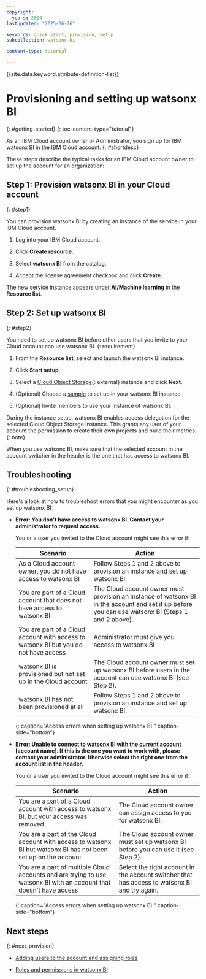 ```yaml
---
copyright:
  years: 2024
lastupdated: "2025-06-26"

keywords: quick start, provision, setup
subcollection: watsonx-bi

content-type: tutorial

---
```


{{site.data.keyword.attribute-definition-list}}


# Provisioning and setting up watsonx BI
{: #getting-started}
{: toc-content-type="tutorial"}

As an IBM Cloud account owner or Administrator, you sign up for IBM watsonx BI in the IBM Cloud account. {: #shortdesc}

These steps describe the typical tasks for an IBM Cloud account owner to set up the account for an organization:

## Step 1: Provision watsonx BI in your Cloud account
{: #step1}

You can provision watsonx BI by creating an instance of the service in your IBM Cloud account.

1. Log into your IBM Cloud account. 

2. Click **Create resource**.

3. Select **watsonx BI** from the catalog.

4. Accept the license agreement checkbox and click **Create**. 

The new service instance appears under **AI/Machine learning** in the **Resource list**. 

## Step 2: Set up watsonx BI
{: #step2}

You need to set up watsonx BI before other users that you invite to your Cloud account can use watsonx BI. 
{: requirement}

1. From the **Resource list**, select and launch the watsonx BI instance. 

2. Click **Start setup**.

3. Select a [Cloud Object Storage](https://dataplatform.cloud.ibm.com/docs/content/svc-welcome/cloud-object-storage.html?context=cpdaas&context=cpdaas&context=dph&context=analytics&context=cpdaas&context=analytics&context=analytics&context=analytics&context=cpdaas&context=analytics&context=cpdaas&context=analytics&context=analytics&context=analytics&context=cpdaas&context=analytics&context=analytics&context=cpdaas&context=cpdaas&context=analytics&context=analytics&context=dph&context=analytics&context=analytics&context=cpdaas&context=cpdaas&context=analytics&context=cpdaas&context=analytics&context=analytics&context=dph&context=cpdaas&context=analytics&context=analytics&context=analytics&context=analytics&context=cpdaas&context=analytics&context=analytics&context=analytics&context=analytics&context=cpdaas&context=cpdaas&context=analytics&context=analytics&context=cpdaas&context=cpdaas&context=analytics&context=analytics&context=cpdaas&context=cpdaas&context=analytics&context=analytics&context=analytics&context=dph&context=cpdaas&context=analytics&context=cpdaas&context=analytics&context=analytics&context=analytics&context=analytics&context=cpdaas&context=dph&context=cpdaas&context=cpdaas&context=analytics&context=analytics&context=analytics&context=cpdaas&context=analytics&context=analytics&context=analytics&context=analytics&context=analytics&context=analytics&context=dph&context=cpdaas&context=cpdaas&context=cpdaas&context=analytics&context=analytics&context=analytics&context=analytics&context=analytics&context=cpdaas&context=analytics&context=analytics&context=cpdaas&context=cpdaas&context=analytics&context=cpdaas&context=cpdaas&context=analytics&context=dph&context=analytics&context=analytics&context=cpdaas&context=analytics&context=cpdaas&context=cpdaas&context=cpdaas&context=analytics&context=cpdaas&locale=en&audience=wdp&audience=wdp&audience=wdp&audience=wdp&audience=wdp&audience=wdp&audience=wdp&audience=wdp&audience=wdp&audience=wdp&audience=wdp&audience=wdp&audience=wdp&audience=wdp&audience=wdp&audience=wdp&audience=wdp%253Fcontext%253Dcpdaas){: external} instance and click **Next**.  

4. (Optional) Choose a [sample](/docs/watsonx-bi?topic=watsonx-bi-using_samples) to set up in your watsonx BI instance. 

5. (Optional) Invite members to use your instance of watsonx BI.

During the instance setup, watsonx BI enables access delegation for the selected Cloud Object Storage instance. This grants any user of your account the permission to create their own projects and build their metrics.
{: note}

When you use watsonx BI, make sure that the selected account in the account switcher in the header is the one that has access to watsonx BI. 

## Troubleshooting
{: #troubleshooting_setup}

 Here's a look at how to troubleshoot errors that you might encounter as you set up watsonx BI:

- **Error: You don't have access to watsonx BI. Contact your administrator to request access.**

  You or a user you invited to the Cloud account might see this error if: 

  | Scenario | Action  |
  |-------|-------------|
  | As a Cloud account owner, you do not have access to watsonx BI | Follow Steps 1 and 2 above to provision an instance and set up watsonx BI. |
  | You are part of a Cloud account that does not have access to watsonx BI | The Cloud account owner must provision an instance of watsonx BI in the account and set it up before you can use watsonx BI (Steps 1 and 2 above). |
  | You are part of a Cloud account with access to watsonx BI but you do not have access| Administrator must give you access to watsonx BI |
  | watsonx BI is provisioned but not set up in the Cloud account | The Cloud account owner must set up watsonx BI before users in the account can use watsonx BI (see Step 2). | 
  | watsonx BI has not been provisioned at all | Follow Steps 1 and 2 above to provision an instance and set up watsonx BI.|
  {: caption="Access errors when setting up watsonx BI " caption-side="bottom"}


- **Error: Unable to connect to watsonx BI with the current account [account name]. If this is the one you want to work with, please contact your administrator. Itherwise select the right one from the account list in the header.**

  You or a user you invited to the Cloud account might see this error if: 

   | Scenario | Action  |
   |-------|-------------|
   | You are a part of a Cloud account with access to watsonx BI, but your access was removed | The Cloud account owner can assign access to you for watsonx BI.|
   | You are a part of the Cloud account with access to watsonx BI but watsonx BI has not been set up on the account| The Cloud account owner must set up watsonx BI before you can use it (see Step 2).|
   |You are a part of multiple Cloud accounts and are trying to use watsonx BI with an account that doesn't have access | Select the right account in the account switcher that has access to watsonx BI and try again.
   {: caption="Access errors when setting up watsonx BI " caption-side="bottom"}

## Next steps
{: #next_provision}

- [Adding users to the account and assigning roles](/docs/watsonx-bi?topic=watsonx-bi-add_users_account)

- [Roles and permissions in watsonx BI](/docs/watsonx-bi?topic=watsonx-bi-roles)
